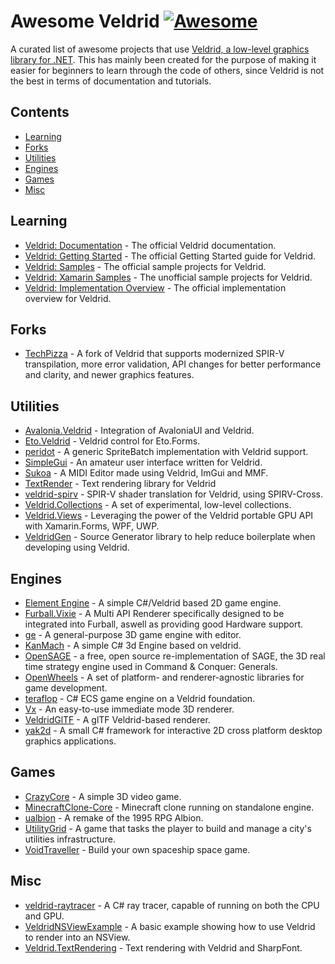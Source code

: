 # Awesome Veldrid [![Awesome](https://awesome.re/badge.svg)](https://awesome.re)

A curated list of awesome projects that use [Veldrid, a low-level graphics library for .NET](https://veldrid.dev/). This has mainly been created for the purpose of making it easier for beginners to learn through the code of others, since Veldrid is not the best in terms of documentation and tutorials.

## Contents
- [Learning](#learning)
- [Forks](#forks)
- [Utilities](#utilities)
- [Engines](#engines)
- [Games](#games)
- [Misc](#misc)

## Learning
- [Veldrid: Documentation](https://veldrid.dev/api/index.html) - The official Veldrid documentation.
- [Veldrid: Getting Started](https://veldrid.dev/articles/getting-started/intro.html) - The official Getting Started guide for Veldrid.
- [Veldrid: Samples](https://github.com/mellinoe/veldrid-samples) - The official sample projects for Veldrid.
- [Veldrid: Xamarin Samples](https://github.com/slango0513/VeldridFormsSamples) - The unofficial sample projects for Veldrid.
- [Veldrid: Implementation Overview](https://veldrid.dev/articles/implementation/overview.html) - The official implementation overview for Veldrid.

## Forks
- [TechPizza](https://github.com/TechPizzaDev/veldrid) - A fork of Veldrid that supports modernized SPIR-V transpilation, more error validation, API changes for better performance and clarity, and newer graphics features.

## Utilities
- [Avalonia.Veldrid](https://github.com/gleblebedev/Avalonia.Veldrid) - Integration of AvaloniaUI and Veldrid.
- [Eto.Veldrid](https://github.com/picoe/Eto.Veldrid) - Veldrid control for Eto.Forms.
- [peridot](https://github.com/ezequias2d/peridot) - A generic SpriteBatch implementation with Veldrid support.
- [SimpleGui](https://github.com/drogoganor/SimpleGui) - An amateur user interface written for Veldrid.
- [Sukoa](https://github.com/Kaydax/Sukoa) - A MIDI Editor made using Veldrid, ImGui and MMF.
- [TextRender](https://github.com/drogoganor/TextRender) - Text rendering library for Veldrid
- [veldrid-spirv](https://github.com/mellinoe/veldrid-spirv) - SPIR-V shader translation for Veldrid, using SPIRV-Cross.
- [Veldrid.Collections](https://github.com/mellinoe/Veldrid.Collections) - A set of experimental, low-level collections.
- [Veldrid.Views](https://github.com/PhilippeMonteil/Veldrid.Views) - Leveraging the power of the Veldrid portable GPU API with Xamarin.Forms, WPF, UWP.
- [VeldridGen](https://github.com/csinkers/VeldridGen) - Source Generator library to help reduce boilerplate when developing using Veldrid.

## Engines
- [Element Engine](https://github.com/pandepic/ElementEngine) - A simple C#/Veldrid based 2D game engine.
- [Furball.Vixie](https://github.com/Furball-Engine/Furball.Vixie) - A Multi API Renderer specifically designed to be integrated into Furball, aswell as providing good Hardware support.
- [ge](https://github.com/mellinoe/ge) - A general-purpose 3D game engine with editor.
- [KanMach](https://github.com/TheCodeWizard27/KanMach) - A simple C# 3d Engine based on veldrid.
- [OpenSAGE](https://github.com/OpenSAGE/OpenSAGE) - a free, open source re-implementation of SAGE, the 3D real time strategy engine used in Command & Conquer: Generals.
- [OpenWheels](https://github.com/Jjagg/OpenWheels) - A set of platform- and renderer-agnostic libraries for game development.
- [teraflop](https://github.com/chances/teraflop) - C# ECS game engine on a Veldrid foundation.
- [Vx](https://github.com/mellinoe/Vx) - An easy-to-use immediate mode 3D renderer.
- [VeldridGlTF](https://github.com/gleblebedev/VeldridGlTF) - A glTF Veldrid-based renderer.
- [yak2d](https://github.com/AlzPatz/yak2d) - A small C# framework for interactive 2D cross platform desktop graphics applications.

## Games
- [CrazyCore](https://github.com/mellinoe/CrazyCore) - A simple 3D video game.
- [MinecraftClone-Core](https://github.com/Redhacker1/MinecraftClone-Core) - Minecraft clone running on standalone engine.
- [ualbion](https://github.com/csinkers/ualbion) - A remake of the 1995 RPG Albion.
- [UtilityGrid](https://github.com/chances/UtilityGrid) - A game that tasks the player to build and manage a city's utilities infrastructure.
- [VoidTraveller](https://github.com/generatives/VoidTraveler) - Build your own spaceship space game.

## Misc
- [veldrid-raytracer](https://github.com/mellinoe/veldrid-raytracer) - A C# ray tracer, capable of running on both the CPU and GPU.
- [VeldridNSViewExample](https://github.com/mellinoe/VeldridNSViewExample) - A basic example showing how to use Veldrid to render into an NSView.
- [Veldrid.TextRendering](https://github.com/mellinoe/Veldrid.TextRendering) - Text rendering with Veldrid and SharpFont.
